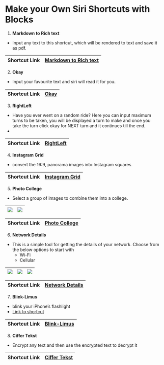 # Make your Own Siri Shortcuts with Blocks

1) **Markdown to Rich text**

- Input any text to this shortcut, which will be rendered to text and save it as pdf.  

Shortcut Link | [Markdown to Rich text](https://www.icloud.com/shortcuts/9f06a83323e449ba8684544837a361ba)
--- | ---

2) **Okay**

- Input your favourite text and siri will read it for you.

Shortcut Link | [Okay](https://www.icloud.com/shortcuts/3ef26ed5f76846f2a6bb77cea6a973aa)
--- | ---

3) **RightLeft**

- Have you ever went on a random ride? Here you can input maximum turns to be taken, you will be displayed a turn to make and once you take the turn click okay for NEXT turn and it continues till the end. 
- 
Shortcut Link | [RightLeft](https://www.icloud.com/shortcuts/4731f7c12cd440aa997009ae14949946)
--- | ---

4) **Instagram Grid**

- convert the 16:9, panorama images into Instagram squares. 

Shortcut Link | [Instagram Grid](https://www.icloud.com/shortcuts/6b3498b1112349a2a44d05c461ea1a37)
--- | ---

5) **Photo College**

- Select a group of images to combine them into a college. 

![](:/68b1c915509444d19686742763a8057e) | ![](:/9a3b4877ef844fec8288faa1bb55eb3e)
--- | ---

Shortcut Link | [Photo College](https://www.icloud.com/shortcuts/b88171bef1af45f1a8d343f678e97ad3)
--- | ---

6) **Network Details**
- This is a simple tool for getting the details of your network. Choose from the below options to start with
    - Wi-Fi
    - Cellular 

![](:/7c57a7b23c58465b8a0fdbe5bf04b528) | ![](:/d18b12b53759450483e606379fc80805) | ![](:/a0388e8c317c4d5495e3de17b7344dd9)
--- | --- | ---

Shortcut Link | [Network Details](https://www.icloud.com/shortcuts/58dbf8783df14602af21871fe5d96adb)
--- | ---

7) **Blink-Limus**
- blink your iPhone’s flashlight 
- [Link to shortcut](https://www.icloud.com/shortcuts/eaa9cc40fe544ff6b8db6852afa10c6a)

Shortcut Link | [Blink-Limus](https://www.icloud.com/shortcuts/eaa9cc40fe544ff6b8db6852afa10c6a)
--- | ---

8) **Ciffer Tekst**
- Encrypt any text and then use the encrypted text to decrypt it

Shortcut Link | [Ciffer Tekst](https://www.icloud.com/shortcuts/4990e4b6e7bb4efca39aa3a2aec70a0e)
--- | ---

